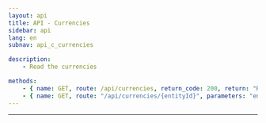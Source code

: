```yaml
---
layout: api
title: API - Currencies
sidebar: api
lang: en
subnav: api_c_currencies

description:
    - Read the currencies

methods:
    - { name: GET, route: /api/currencies, return_code: 200, return: "Results of the 'currency' loop" }
    - { name: GET, route: "/api/currencies/{entityId}", parameters: "entityId: The currency id", return_code: 200, return: "Results of the 'currency' loop for entityId" }
---
```

---